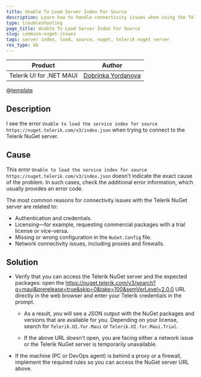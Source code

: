 ```yaml
---
title: Unable To Load Server Index For Source
description: Learn how to handle connectivity issues when using the Telerik Nuget server.
type: troubleshooting
page_title: Unable To Load Server Index For Source
slug: commion-nuget-issues
tags: server index, load, source, nuget, telerik nuget server
res_type: kb
---
```


| Product | Author | 
| --- | ---- | 
 Telerik UI for .NET MAUI | [Dobrinka Yordanova](https://www.telerik.com/blogs/author/dobrinka-yordanova) |

@[template](/_contentTemplates/common/trial-package-deprecation.md#kb-note-troubleshooting)

## Description

I see the error `Unable to load the service index for source https://nuget.telerik.com/v3/index.json` when trying to connect to the Telerik NuGet server.

## Cause

This error `Unable to load the service index for source https://nuget.telerik.com/v3/index.json` doesn't indicate the exact cause of the problem. In such cases, check the additional error information, which usually provides an error code.

The most common reasons for connectivity issues with the Telerik NuGet server are related to:

* Authentication and credentials.
* Licensing&mdash;for example, requesting commercial packages with a trial license or vice-versa.
* Missing or wrong configuration in the `NuGet.Config` file.
* Network connectivity issues, including proxies and firewalls.

## Solution

* Verify that you can access the Telerik NuGet server and the expected packages: open the <a href="https://nuget.telerik.com/v3/search?q=maui&prerelease=true&skip=0&take=100&semVerLevel=2.0.0" target="_blank">https://nuget.telerik.com/v3/search?q=maui&prerelease=true&skip=0&take=100&semVerLevel=2.0.0</a> URL directly in the web browser and enter your Telerik credentials in the prompt.

  * As a result, you will see a JSON output with the NuGet packages and versions that are available for you. Depending on your license, search for `Telerik.UI.for.Maui` or `Telerik.UI.for.Maui.Trial`.

  * If the above URL doesn't open, you are facing either a network issue or the Telerik NuGet server is temporarily unavailable.

* If the machine (PC or DevOps agent) is behind a proxy or a firewall, implement the required rules so you can access the NuGet server URL above.
